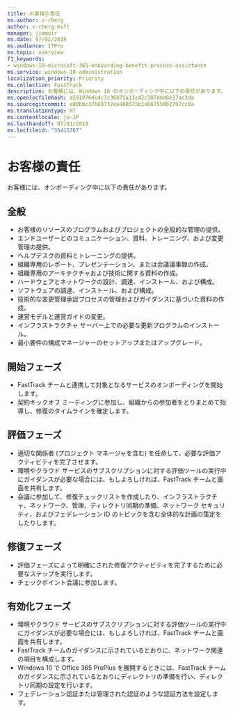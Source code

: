 ```yaml
---
title: お客様の責任
ms.author: v-rberg
author: v-rberg-msft
manager: jimmuir
ms.date: 07/02/2019
ms.audience: ITPro
ms.topic: overview
f1_keywords:
- windows-10-microsoft-365-onboarding-benefit-process-assistance
ms.service: windows-10-administration
localization_priority: Priority
ms.collection: FastTrack
description: お客様には、Windows 10 のオンボーディング中に以下の責任があります。
ms.openlocfilehash: a591976dc4c7c36875a11c42c507dbd8e17ac3da
ms.sourcegitcommit: ed0bbc37b887f2ea408575b1a667550b2797cc0a
ms.translationtype: HT
ms.contentlocale: ja-JP
ms.lasthandoff: 07/01/2019
ms.locfileid: "35415767"
---
```

# <a name="your-responsibilities"></a>お客様の責任

お客様には、オンボーディング中に以下の責任があります。

## <a name="general"></a>全般

- お客様のリソースのプログラムおよびプロジェクトの全般的な管理の提供。
- エンドユーザーとのコミュニケーション、資料、トレーニング、および変更管理の提供。
- ヘルプデスクの資料とトレーニングの提供。
- 組織専用のレポート、プレゼンテーション、または会議議事録の作成。
- 組織専用のアーキテクチャおよび技術に関する資料の作成。
- ハードウェアとネットワークの設計、調達、インストール、および構成。
- ソフトウェアの調達、インストール、および構成。
- 技術的な変更管理承認プロセスの管理およびガイダンスに基づいた資料の作成。
- 運営モデルと運営ガイドの変更。
- インフラストラクチャ サーバー上での必要な更新プログラムのインストール。
- 最小要件の構成マネージャーのセットアップまたはアップグレード。

## <a name="initiate-phase"></a>開始フェーズ

- FastTrack チームと連携して対象となるサービスのオンボーディングを開始します。
- 契約キックオフ ミーティングに参加し、組織からの参加者をとりまとめて指導し、修復のタイムラインを確定します。

## <a name="assess-phase"></a>評価フェーズ

- 適切な関係者 (プロジェクト マネージャを含む) を任命して、必要な評価アクティビティを完了させます。
- 環境やクラウド サービスのサブスクリプションに対する評価ツールの実行中にガイダンスが必要な場合には、もしよろしければ、FastTrack チームと画面を共有します。
- 会議に参加して、修復チェックリストを作成したり、インフラストラクチャ、ネットワーク、管理、ディレクトリ同期の準備、ネットワーク セキュリティ、およびフェデレーション ID のトピックを含む全体的な計画の策定をしたりします。

## <a name="remediate-phase"></a>修復フェーズ

- 評価フェーズによって明確にされた修復アクティビティを完了するために必要なステップを実行します。
- チェックポイント会議に参加します。

## <a name="enable-phase"></a>有効化フェーズ

- 環境やクラウド サービスのサブスクリプションに対する評価ツールの実行中にガイダンスが必要な場合には、もしよろしければ、FastTrack チームと画面を共有します。
- FastTrack チームのガイダンスに示されているとおりに、ネットワーク関連の項目を構成します。
- Windows 10 で Office 365 ProPlus を展開するときには、FastTrack チームのガイダンスに示されているとおりにディレクトリの準備を行い、ディレクトリ同期の設定を行います。
- フェデレーション認証または管理された認証のような認証方法を設定します。







  

  

 